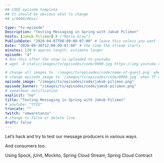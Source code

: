 ```yaml
---
## CODE episode template
## It should be obvious what to change
## s/0000/00xx/

type: "tv-episode"
Description: "Testing Messaging in Spring with Jakub Pilimon"
hosts: [Jakub Pilimon] # ["Mario Gray"]
PublishDate: "2020-04-07T00:00:00-07:00" # leave this unless you want to schedule far ahead
Date: "2020-09-30T12:00:00-07:00" # the time the stream starts
minutes: 120 # approx length, estimate longer
episode: "4"
# Run this after the show is uploaded to youtube
# wget -O static/images/tv/episodes/code/0000.jpg https://img.youtube.com/vi/YTID/mqdefault.jpg

# change all images to `/images/tv/episodes/code/name-of-guest.png` when created.
# change episode_image to `/images/tv/episodes/code/0000.jpg` when YT uploaded.
episode_image: "/images/tv/episodes/code/jakub-pilimon.png"
episode_banner: "/images/tv/episodes/code/jakub-pilimon.png"
# swearbear notification
explicit: "no"
title: "Testing Messaging in Spring with Jakub Pilimon"
# youtube: "YTID"
truncate: ""
twitch: "vmwaretanzu"
# change to false or delete line
draft: false
---
```


Let’s hack and try to test our message producers in various ways.

And consumers too.

Using Spock, jUnit, Mockito, Spring Cloud Stream, Spring Cloud Contract